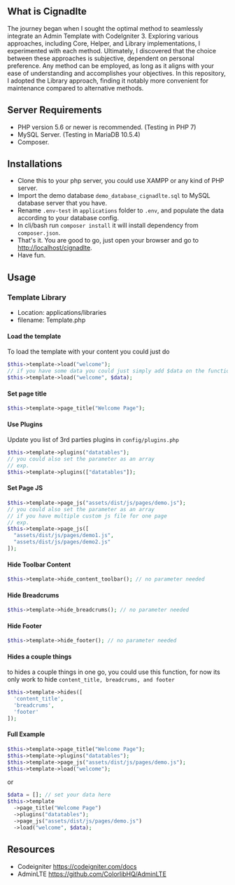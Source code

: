 ## What is Cignadlte

The journey began when I sought the optimal method to seamlessly integrate an Admin Template with CodeIgniter 3. Exploring various approaches, including Core, Helper, and Library implementations, I experimented with each method. Ultimately, I discovered that the choice between these approaches is subjective, dependent on personal preference. Any method can be employed, as long as it aligns with your ease of understanding and accomplishes your objectives. In this repository, I adopted the Library approach, finding it notably more convenient for maintenance compared to alternative methods.

## Server Requirements

- PHP version 5.6 or newer is recommended. (Testing in PHP 7)
- MySQL Server. (Testing in MariaDB 10.5.4)
- Composer.

## Installations

- Clone this to your php server, you could use XAMPP or any kind of PHP server.
- Import the demo database `demo_database_cignadlte.sql` to MySQL database server that you have.
- Rename `.env-test` in `applications` folder to `.env`, and populate the data according to your database config.
- In cli/bash run `composer install` it will install dependency from `composer.json`.
- That's it. You are good to go, just open your browser and go to <http://localhost/cignadlte>.
- Have fun.

## Usage

### Template Library
- Location: applications/libraries
- filename: Template.php

#### Load the template

To load the template with your content you could just do

```php
$this->template->load("welcome");
// if you have some data you could just simply add $data on the function parameter
$this->template->load("welcome", $data);
```

#### Set page title

```php
$this->template->page_title("Welcome Page");
```

#### Use Plugins

Update you list of 3rd parties plugins in `config/plugins.php`

```php
$this->template->plugins("datatables"); 
// you could also set the parameter as an array
// exp. 
$this->template->plugins(["datatables"]);
```

#### Set Page JS

```php
$this->template->page_js("assets/dist/js/pages/demo.js");
// you could also set the parameter as an array
// if you have multiple custom js file for one page
// exp. 
$this->template->page_js([
  "assets/dist/js/pages/demo1.js", 
  "assets/dist/js/pages/demo2.js"
]);
```

#### Hide Toolbar Content

```php
$this->template->hide_content_toolbar(); // no parameter needed
```

#### Hide Breadcrums

```php
$this->template->hide_breadcrums(); // no parameter needed
```

#### Hide Footer

```php
$this->template->hide_footer(); // no parameter needed
```

#### Hides a couple things

to hides a couple things in one go, you could use this function, for now its only work to hide `content_title, breadcrums, and footer`

```php
$this->template->hides([
  'content_title',
  'breadcrums',
  'footer'
]);
```

#### Full Example

```php
$this->template->page_title("Welcome Page");
$this->template->plugins("datatables"); 
$this->template->page_js("assets/dist/js/pages/demo.js");
$this->template->load("welcome");
```
or
```php
$data = []; // set your data here
$this->template
  ->page_title("Welcome Page")
  ->plugins("datatables");
  ->page_js("assets/dist/js/pages/demo.js")
  ->load("welcome", $data);
```

## Resources

-  Codeigniter <https://codeigniter.com/docs>
-  AdminLTE <https://github.com/ColorlibHQ/AdminLTE>
